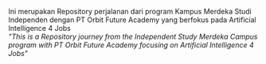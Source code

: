 Ini merupakan Repository perjalanan dari program Kampus Merdeka Studi Independen dengan PT Orbit Future Academy yang berfokus pada Artificial Intelligence 4 Jobs<br>
<i>"This is a Repository journey from the Independent Study Merdeka Campus program with PT Orbit Future Academy focusing on Artificial Intelligence 4 Jobs"</i>
